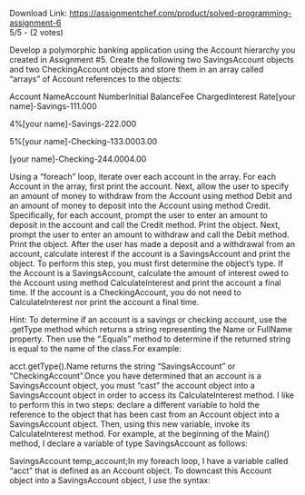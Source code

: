 Download Link: https://assignmentchef.com/product/solved-programming-assignment-6
<br>
5/5 - (2 votes)

Develop a polymorphic banking application using the Account hierarchy you created in Assignment #5. Create the following two SavingsAccount objects and two CheckingAccount objects and store them in an array called “arrays” of Account references to the objects:



Account NameAccount NumberInitial BalanceFee ChargedInterest Rate[your name]-Savings-111.000

4%[your name]-Savings-222.000

5%[your name]-Checking-133.0003.00

[your name]-Checking-244.0004.00

Using a “foreach” loop, iterate over each account in the array. For each Account in the array, first print the account. Next, allow the user to specify an amount of money to withdraw from the Account using method Debit and an amount of money to deposit into the Account using method Credit. Specifically, for each account, prompt the user to enter an amount to deposit in the account and call the Credit method. Print the object. Next, prompt the user to enter an amount to withdraw and call the Debit method. Print the object. After the user has made a deposit and a withdrawal from an account, calculate interest if the account is a SavingsAccount and print the object. To perform this step, you must first determine the object’s type. If the Account is a SavingsAccount, calculate the amount of interest owed to the Account using method CalculateInterest and print the account a final time. If the account is a CheckingAccount, you do not need to CalculateInterest nor print the account a final time.

Hint: To determine if an account is a savings or checking account, use the .getType method which returns a string representing the Name or FullName property. Then use the “.Equals” method to determine if the returned string is equal to the name of the class.For example:

acct.getType().Name returns the string “SavingsAccount” or “CheckingAccount”.Once you have determined that an account is a SavingsAccount object, you must “cast” the account object into a SavingsAccount object in order to access its CalculateInterest method. I like to perform this in two steps: declare a different variable to hold the reference to the object that has been cast from an Account object into a SavingsAccount object. Then, using this new variable, invoke its CalculateInterest method. For example, at the beginning of the Main() method, I declare a variable of type SavingsAccount as follows:

SavingsAccount temp_account;In my foreach loop, I have a variable called “acct” that is defined as an Account object. To downcast this Account object into a SavingsAccount object, I use the syntax: